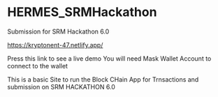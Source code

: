 # HERMES_SRMHackathon
Submission for SRM Hackathon 6.0

https://kryptonent-47.netlify.app/

Press this link to see a live demo
You will need Mask Wallet Account to connect to the wallet

This is a basic Site to run the Block CHain App for Trnsactions and submission on SRM HACKATHON 6.0 


